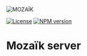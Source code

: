 ![MOZAÏK][logo]

[![License][license-image]][license-url]
[![NPM version][npm-image]][npm-url]

# Mozaïk server

[logo]: https://raw.githubusercontent.com/wiki/plouc/mozaik/assets/mozaik-logo-v2.png
[license-image]: https://img.shields.io/github/license/plouc/mozaik.svg?style=flat-square
[license-url]: https://github.com/plouc/mozaik/blob/master/LICENSE.md
[npm-image]: https://img.shields.io/npm/v/@mozaik/server.svg?style=flat-square
[npm-url]: https://www.npmjs.com/package/@mozaik/server
